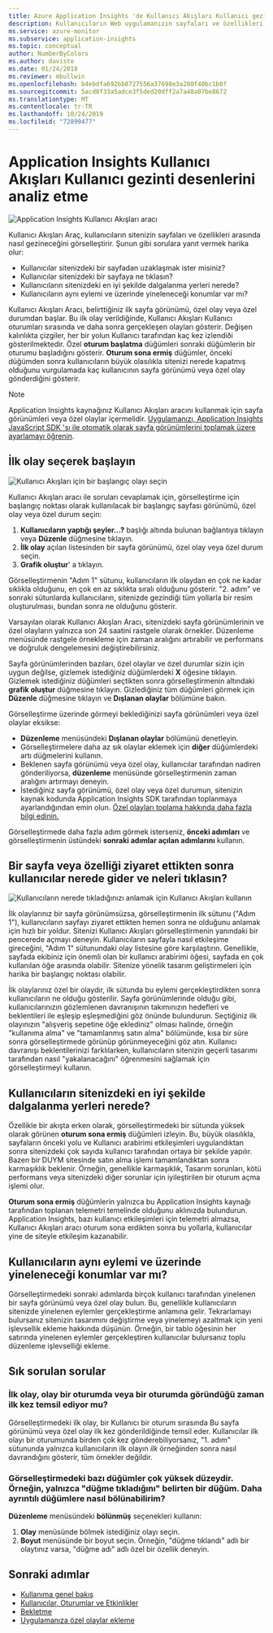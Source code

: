 ```yaml
---
title: Azure Application Insights 'de Kullanıcı Akışları Kullanıcı gezinti desenlerini analiz edin | Microsoft docs
description: Kullanıcıların Web uygulamanızın sayfaları ve özellikleri arasında nasıl gezinmesini analiz edin.
ms.service: azure-monitor
ms.subservice: application-insights
ms.topic: conceptual
author: NumberByColors
ms.author: daviste
ms.date: 01/24/2018
ms.reviewer: mbullwin
ms.openlocfilehash: b4ebdfa692bb8727556a37698e3a280f40bc1b0f
ms.sourcegitcommit: 5acd8f33a5adce3f5ded20dff2a7a48a07be8672
ms.translationtype: MT
ms.contentlocale: tr-TR
ms.lasthandoff: 10/24/2019
ms.locfileid: "72899477"
---
```

# <a name="analyze-user-navigation-patterns-with-user-flows-in-application-insights"></a>Application Insights Kullanıcı Akışları Kullanıcı gezinti desenlerini analiz etme

![Application Insights Kullanıcı Akışları aracı](./media/usage-flows/00001-flows.png)

Kullanıcı Akışları Araç, kullanıcıların sitenizin sayfaları ve özellikleri arasında nasıl gezineceğini görselleştirir. Şunun gibi sorulara yanıt vermek harika olur:

* Kullanıcılar sitenizdeki bir sayfadan uzaklaşmak ister misiniz?
* Kullanıcılar sitenizdeki bir sayfaya ne tıklasın?
* Kullanıcıların sitenizdeki en iyi şekilde dalgalanma yerleri nerede?
* Kullanıcıların aynı eylemi ve üzerinde yineleneceği konumlar var mı?

Kullanıcı Akışları Aracı, belirttiğiniz ilk sayfa görünümü, özel olay veya özel durumdan başlar. Bu ilk olay verildiğinde, Kullanıcı Akışları Kullanıcı oturumları sırasında ve daha sonra gerçekleşen olayları gösterir. Değişen kalınlıkta çizgiler, her bir yolun Kullanıcı tarafından kaç kez izlendiði gösterilmektedir. Özel **oturum başlatma** düğümleri sonraki düğümlerin bir oturumu başladığını gösterir. **Oturum sona ermiş** düğümler, önceki düğümden sonra kullanıcıların büyük olasılıkla sitenizi nerede kapatmış olduğunu vurgulamada kaç kullanıcının sayfa görünümü veya özel olay gönderdiğini gösterir.

> [!NOTE]
> Application Insights kaynağınız Kullanıcı Akışları aracını kullanmak için sayfa görünümleri veya özel olaylar içermelidir. [Uygulamanızı, Application Insights JavaScript SDK 'sı ile otomatik olarak sayfa görünümlerini toplamak üzere ayarlamayı öğrenin](../../azure-monitor/app/javascript.md).
>
>

## <a name="start-by-choosing-an-initial-event"></a>İlk olay seçerek başlayın

![Kullanıcı Akışları için bir başlangıç olayı seçin](./media/usage-flows/00002-flows-initial-event.png)

Kullanıcı Akışları aracı ile soruları cevaplamak için, görselleştirme için başlangıç noktası olarak kullanılacak bir başlangıç sayfası görünümü, özel olay veya özel durum seçin:

1. **Kullanıcıların yaptığı şeyler...?** başlığı altında bulunan bağlantıya tıklayın veya **Düzenle** düğmesine tıklayın.
2. **İlk olay** açılan listesinden bir sayfa görünümü, özel olay veya özel durum seçin.
3. **Grafik oluştur**' a tıklayın.

Görselleştirmenin "Adım 1" sütunu, kullanıcıların ilk olaydan en çok ne kadar sıklıkla olduğunu, en çok en az sıklıkta sıralı olduğunu gösterir. "2. adım" ve sonraki sütunlarda kullanıcıların, sitenizde gezindiği tüm yollarla bir resim oluşturulması, bundan sonra ne olduğunu gösterir.

Varsayılan olarak Kullanıcı Akışları Aracı, sitenizdeki sayfa görünümlerinin ve özel olayların yalnızca son 24 saatini rastgele olarak örnekler. Düzenleme menüsünde rastgele örnekleme için zaman aralığını artırabilir ve performans ve doğruluk dengelemesini değiştirebilirsiniz.

Sayfa görünümlerinden bazıları, özel olaylar ve özel durumlar sizin için uygun değilse, gizlemek istediğiniz düğümlerdeki **X** öğesine tıklayın. Gizlemek istediğiniz düğümleri seçtikten sonra görselleştirmenin altındaki **grafik oluştur** düğmesine tıklayın. Gizlediğiniz tüm düğümleri görmek için **Düzenle** düğmesine tıklayın ve **Dışlanan olaylar** bölümüne bakın.

Görselleştirme üzerinde görmeyi beklediğinizi sayfa görünümleri veya özel olaylar eksikse:

* **Düzenleme** menüsündeki **Dışlanan olaylar** bölümünü denetleyin.
* Görselleştirmelere daha az sık olaylar eklemek için **diğer** düğümlerdeki artı düğmelerini kullanın.
* Beklenen sayfa görünümü veya özel olay, kullanıcılar tarafından nadiren gönderiliyorsa, **düzenleme** menüsünde görselleştirmenin zaman aralığını artırmayı deneyin.
* İstediğiniz sayfa görünümü, özel olay veya özel durumun, sitenizin kaynak kodunda Application Insights SDK tarafından toplanmaya ayarlandığından emin olun. [Özel olayları toplama hakkında daha fazla bilgi edinin.](../../azure-monitor/app/api-custom-events-metrics.md)

Görselleştirmede daha fazla adım görmek isterseniz, **önceki adımları** ve görselleştirmenin üstündeki **sonraki adımlar açılan adımlarını** kullanın.

## <a name="after-visiting-a-page-or-feature-where-do-users-go-and-what-do-they-click"></a>Bir sayfa veya özelliği ziyaret ettikten sonra kullanıcılar nerede gider ve neleri tıklasın?

![Kullanıcıların nerede tıkladığınızı anlamak için Kullanıcı Akışları kullanın](./media/usage-flows/00003-flows-one-step.png)

İlk olaylarınız bir sayfa görünümsüzsa, görselleştirmenin ilk sütunu ("Adım 1"), kullanıcıların sayfayı ziyaret ettikten hemen sonra ne olduğunu anlamak için hızlı bir yoldur. Sitenizi Kullanıcı Akışları görselleştirmenin yanındaki bir pencerede açmayı deneyin. Kullanıcıların sayfayla nasıl etkileşime gireceğini, "Adım 1" sütunundaki olay listesine göre karşılaştırın. Genellikle, sayfada ekibiniz için önemli olan bir kullanıcı arabirimi öğesi, sayfada en çok kullanılan öğe arasında olabilir. Sitenize yönelik tasarım geliştirmeleri için harika bir başlangıç noktası olabilir.

İlk olaylarınız özel bir olaydır, ilk sütunda bu eylemi gerçekleştirdikten sonra kullanıcıların ne olduğu gösterilir. Sayfa görünümlerinde olduğu gibi, kullanıcılarınızın gözlemlenen davranışının takımınızın hedefleri ve beklentileri ile eşleşip eşleşmediğini göz önünde bulundurun. Seçtiğiniz ilk olayınızın "alışveriş sepetine öğe eklediniz" olması halinde, örneğin "kullanıma alma" ve "tamamlanmış satın alma" bölümünde, kısa bir süre sonra görselleştirmede görünüp görünmeyeceğini göz atın. Kullanıcı davranışı beklentilerinizi farklılarken, kullanıcıların sitenizin geçerli tasarımı tarafından nasıl "yakalanacağını" öğrenmesini sağlamak için görselleştirmeyi kullanın.

## <a name="where-are-the-places-that-users-churn-most-from-your-site"></a>Kullanıcıların sitenizdeki en iyi şekilde dalgalanma yerleri nerede?

Özellikle bir akışta erken olarak, görselleştirmedeki bir sütunda yüksek olarak görünen **oturum sona ermiş** düğümleri izleyin. Bu, büyük olasılıkla, sayfaların önceki yolu ve Kullanıcı arabirimi etkileşimleri uygulandıktan sonra sitenizdeki çok sayıda kullanıcı tarafından ortaya bir şekilde yapılır. Bazen bir DUYM sitesinde satın alma işlemi tamamlandıktan sonra karmaşıklık beklenir. Örneğin, genellikle karmaşıklık, Tasarım sorunları, kötü performans veya sitenizdeki diğer sorunlar için iyileştirilen bir oturum açma işlemi olur.

**Oturum sona ermiş** düğümlerin yalnızca bu Application Insights kaynağı tarafından toplanan telemetri temelinde olduğunu aklınızda bulundurun. Application Insights, bazı kullanıcı etkileşimleri için telemetri almazsa, Kullanıcı Akışları aracı oturum sona erdikten sonra bu yollarla, kullanıcılar yine de siteyle etkileşim kazanabilir.

## <a name="are-there-places-where-users-repeat-the-same-action-over-and-over"></a>Kullanıcıların aynı eylemi ve üzerinde yineleneceği konumlar var mı?

Görselleştirmedeki sonraki adımlarda birçok kullanıcı tarafından yinelenen bir sayfa görünümü veya özel olay bulun. Bu, genellikle kullanıcıların sitenizde yinelenen eylemler gerçekleştirme anlamına gelir. Tekrarlamayı bulursanız sitenizin tasarımını değiştirme veya yinelemeyi azaltmak için yeni işlevsellik ekleme hakkında düşünün. Örneğin, bir tablo öğesinin her satırında yinelenen eylemler gerçekleştiren kullanıcılar bulursanız toplu düzenleme işlevselliği ekleme.

## <a name="common-questions"></a>Sık sorulan sorular

### <a name="does-the-initial-event-represent-the-first-time-the-event-appears-in-a-session-or-any-time-it-appears-in-a-session"></a>İlk olay, olay bir oturumda veya bir oturumda göründüğü zaman ilk kez temsil ediyor mu?

Görselleştirmedeki ilk olay, bir Kullanıcı bir oturum sırasında Bu sayfa görünümü veya özel olay ilk kez gönderildiğinde temsil eder. Kullanıcılar ilk olayı bir oturumunda birden çok kez gönderebiliyorsanız, "1. adım" sütununda yalnızca kullanıcıların ilk olayın *ilk* örneğinden sonra nasıl davrandığını gösterir, tüm örnekler değildir.

### <a name="some-of-the-nodes-in-my-visualization-are-too-high-level-for-example-a-node-that-just-says-button-clicked-how-can-i-break-it-down-into-more-detailed-nodes"></a>Görselleştirmedeki bazı düğümler çok yüksek düzeydir. Örneğin, yalnızca "düğme tıkladığını" belirten bir düğüm. Daha ayrıntılı düğümlere nasıl bölünabilirim?

**Düzenleme** menüsündeki **bölünmüş** seçenekleri kullanın:

1. **Olay** menüsünde bölmek istediğiniz olayı seçin.
2. **Boyut** menüsünde bir boyut seçin. Örneğin, "düğme tıklandı" adlı bir olaytınız varsa, "düğme adı" adlı özel bir özellik deneyin.

## <a name="next-steps"></a>Sonraki adımlar

* [Kullanıma genel bakış](usage-overview.md)
* [Kullanıcılar, Oturumlar ve Etkinlikler](usage-segmentation.md)
* [Bekletme](usage-retention.md)
* [Uygulamanıza özel olaylar ekleme](../../azure-monitor/app/api-custom-events-metrics.md)